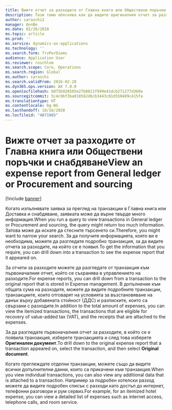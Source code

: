 ```yaml
---
title: Вижте отчет за разходите от Главна книга или Обществени поръчки и снабдяване
description: Тази тема обяснява как да видите оригиналния отчет за разходите, в който се е появила транзакция.
author: saraschi2
manager: AnnBe
ms.date: 02/26/2018
ms.topic: article
ms.prod: ''
ms.service: dynamics-ax-applications
ms.technology: ''
ms.search.form: TrvPerDiems
audience: Application User
ms.reviewer: roschlom
ms.search.scope: Core, Operations
ms.search.region: Global
ms.author: saraschi
ms.search.validFrom: 2016-02-28
ms.dyn365.ops.version: AX 7.0.0
ms.openlocfilehash: b075b926585e27b8811f999e41dcb271277d360e
ms.sourcegitcommit: 5c4c9bf3ba018562d6cb3443c01d550489c415fa
ms.translationtype: HT
ms.contentlocale: bg-BG
ms.lasthandoff: 10/16/2020
ms.locfileid: "4071965"
---
```

# <a name="view-an-expense-report-from-general-ledger-or-procurement-and-sourcing"></a><span data-ttu-id="f9a84-103">Вижте отчет за разходите от Главна книга или Обществени поръчки и снабдяване</span><span class="sxs-lookup"><span data-stu-id="f9a84-103">View an expense report from General ledger or Procurement and sourcing</span></span>

[!include [banner](../includes/banner.md)]

<span data-ttu-id="f9a84-104">Когато изпълнявате заявка за преглед на транзакции в Главна книга или Доставка и снабдяване, заявката може да върне твърде много информация.</span><span class="sxs-lookup"><span data-stu-id="f9a84-104">When you run a query to view transactions in General ledger or Procurement and sourcing, the query might return too much information.</span></span> <span data-ttu-id="f9a84-105">Затова може да искате да стесните търсенето си.</span><span class="sxs-lookup"><span data-stu-id="f9a84-105">Therefore, you might want to narrow your search.</span></span> <span data-ttu-id="f9a84-106">За да получите информацията, която ви е необходима, можете да разгледате подробно транзакция, за да видите отчета за разходите, на който се е появил.</span><span class="sxs-lookup"><span data-stu-id="f9a84-106">To get the information that you require, you can drill down into a transaction to see the expense report that it appeared on.</span></span>

<span data-ttu-id="f9a84-107">За отчети за разходите можете да разгледате от транзакция към първоначалния отчет, който се съхранява в управлението на разходите.</span><span class="sxs-lookup"><span data-stu-id="f9a84-107">For expense reports, you can drill down from a transaction to the original report that is stored in Expense management.</span></span> <span data-ttu-id="f9a84-108">В допълнение към общата сума на разходите, можете да видите подробните транзакции, транзакциите, които отговарят на условията за възстановяване на данък върху добавената стойност (ДДС) и разписките, които са свързани с разходите.</span><span class="sxs-lookup"><span data-stu-id="f9a84-108">In addition to the total amount of expenses, you can view the itemized transactions, the transactions that are eligible for recovery of value-added tax (VAT), and the receipts that are attached to the expenses.</span></span>

<span data-ttu-id="f9a84-109">За да разгледате първоначалния отчет за разходите, в който се е появила транзакция, изберете транзакцията и след това изберете **Оригинален документ**.</span><span class="sxs-lookup"><span data-stu-id="f9a84-109">To drill down to the original expense report that a transaction appeared on, select the transaction, and then select **Original document**.</span></span>

<span data-ttu-id="f9a84-110">Когато преглеждате отделни транзакции, можете също да видите всички допълнителни данни, които са прикачени към транзакция.</span><span class="sxs-lookup"><span data-stu-id="f9a84-110">When you view individual transactions, you can also view any additional data that is attached to a transaction.</span></span> <span data-ttu-id="f9a84-111">Например за подробен хотелски разход можете да видите подробен списък с разходи като достъп до интернет, телефонни разговори и рум сервиз.</span><span class="sxs-lookup"><span data-stu-id="f9a84-111">For example, for an itemized hotel expense, you can view a detailed list of expenses such as internet access, telephone calls, and room service.</span></span>
